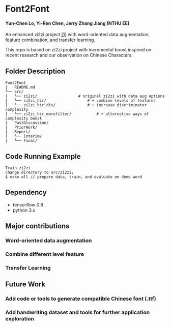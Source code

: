 # Font2Font 

#### Yun-Chen Lo, Yi-Ren Chen, Jerry Zhang Jiang (NTHU EE)

An enhanced zi2zi project [[1]](https://github.com/kaonashi-tyc/zi2zi) with word-oriented data augmentation, feature combination, and transfer learning. 

This repo is based on zi2zi project with incremental boost inspired on recent research and our observation on Chinese Characters.

## Folder Description

```
Font2Font
|	README.md
└──	src/
|	└── zi2zi/					# original zi2zi with data aug options
|	└── zi2zi_hir/					# + combine levels of features
|	└── zi2zi_hir_dis/				# + increase discriminator complexity
|	└── zi2zi_hir_morefilter/			# + alternative ways of complexity boost
|	PastDiscussion/
|	PriorWork/
|	Report/
|	└── Interim/
|	└── Final/
```

## Code Running Example
```
Train zi2zi 
change directory to src/zi2zi;
$ make all // prepare data, train, and evaluate on demo word
```

## Dependency
- tensorflow 0.8
- python 3.x

## Major contributions
### Word-oriented data augmentation

### Combine different level feature 

### Transfer Learning

## Future Work
### Add code or tools to generate compatible Chinese font (.ttf)
### Add handwriting dataset and tools for further application exploration
